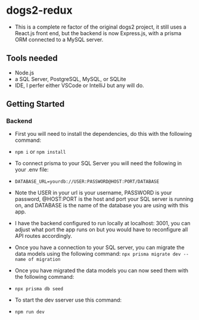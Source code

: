 # dogs2-redux

* This is a complete re factor of the original dogs2 project, it still uses a React.js front end, but the backend is now Express.js, with a prisma ORM connected to a MySQL server.

## Tools needed
* Node.js
* a SQL Server, PostgreSQL, MySQL, or SQLite
* IDE, I perfer either VSCode or IntelliJ but any will do.

## Getting Started

### Backend
* First you will need to install the dependencies, do this with the following command:
* `npm i` or `npm install`
* To connect prisma to your SQL Server you will need the following in your .env file:
* `DATABASE_URL=yourdb://USER:PASSWORD@HOST:PORT/DATABASE`
* Note the USER in your url is your username, PASSWORD is your password, @HOST:PORT is the host and port your SQL server is running on, and DATABASE is the name of the database you are using with this app.
* I have the backend configured to run locally at localhost: 3001, you can adjust what port the app runs on but you would have to reconfigure all API routes accordingly.

* Once you have a connection to your SQL server, you can migrate the data models using the following command:
 `npx prisma migrate dev --name of migration`
* Once you have migrated the data models you can now seed them with the following command:
* `npx prisma db seed `

* To start the dev sserver use this command:
* `npm run dev`
